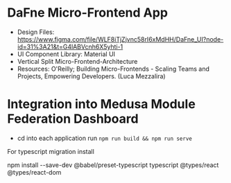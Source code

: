 # DaFne Micro-Frontend App

- Design Files: https://www.figma.com/file/WLF8iTjZjvnc58rI6xMdHH/DaFne_UI?node-id=31%3A21&t=G4lABVcnh6X5yhti-1
- UI Component Library: Material UI
- Vertical Split Micro-Frontend-Architecture 
- Resources: O'Reilly; Building Micro-Frontends - Scaling Teams and Projects, Empowering Developers. (Luca Mezzalira)


# Integration into Medusa Module Federation Dashboard

- cd into each application run `npm run build && npm run serve`

For typescript migration install 

npm install --save-dev @babel/preset-typescript typescript @types/react @types/react-dom